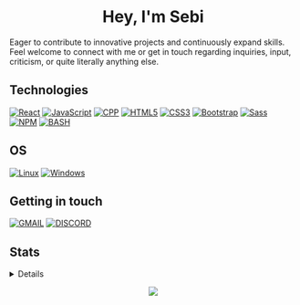 <h1 align="center">Hey, I'm Sebi</h1>
Eager to contribute to innovative projects and continuously expand skills. Feel welcome to connect with me or get in touch regarding inquiries, input, criticism, or quite literally anything else.

## Technologies
[![React](https://img.shields.io/badge/React-20232A?style=for-the-badge&logo=react&logoColor=61DAFB)](https://github.com/sebilune)
[![JavaScript](https://img.shields.io/badge/JavaScript-F7DF1E?style=for-the-badge&logo=javascript&logoColor=black)](https://github.com/sebilune)
[![CPP](https://img.shields.io/badge/C++-00599D?style=for-the-badge&logo=cplusplus&logoColor=white)](https://github.com/sebilune)
[![HTML5](https://img.shields.io/badge/HTML5-E34F26?style=for-the-badge&logo=html5&logoColor=white)](https://github.com/sebilune)
[![CSS3](https://img.shields.io/badge/CSS3-1572B6?style=for-the-badge&logo=css3&logoColor=white)](https://github.com/sebilune)
[![Bootstrap](https://img.shields.io/badge/Bootstrap-563D7C?style=for-the-badge&logo=bootstrap&logoColor=white)](https://github.com/sebilune)
[![Sass](https://img.shields.io/badge/Sass-CC6699?style=for-the-badge&logo=sass&logoColor=white)](https://github.com/sebilune)
[![NPM](https://img.shields.io/badge/npm-CB3837?style=for-the-badge&logo=npm&logoColor=white)](https://github.com/sebilune)
[![BASH](https://img.shields.io/badge/Bash-000000?style=for-the-badge&logo=gnubash&logoColor=white)](https://github.com/sebilune)

## OS
[![Linux](https://img.shields.io/badge/Linux-FCC624?style=for-the-badge&logo=linux&logoColor=black)](https://github.com/sebilune)
[![Windows](https://img.shields.io/badge/Windows-0078D6?style=for-the-badge&logo=windows&logoColor=white)](https://github.com/sebilune)

## Getting in touch

[![GMAIL](https://img.shields.io/badge/Gmail-D14836?style=for-the-badge&logo=gmail&logoColor=white)](https://mail.google.com/mail/u/0/?fs=1&to=me@sebilune.com&su=Your+Concern&body=Your+message+to+me&tf=cm)
[![DISCORD](https://img.shields.io/badge/Discord-5865F2?style=for-the-badge&logo=discord&logoColor=white)](https://discord.com/users/641805554989137953)

## Stats

<details>
<p align="center">
  <a href="https://github.com/sebilune">
    <img src="http://github-profile-summary-cards.vercel.app/api/cards/profile-details?username=sebilune&theme=transparent" />
  </a>
  <a href="https://github.com/sebilune">
    <img src="https://github-readme-streak-stats.herokuapp.com/?user=sebilune&hide_border=true&card_width=338&theme=transparent" />
  </a>
  <a href="https://github.com/sebilune">
    <img src="http://github-profile-summary-cards.vercel.app/api/cards/stats?username=sebilune&theme=transparent" />
  </a>
  <a href="https://github.com/sebilune">
    <img src="https://github-readme-stats.vercel.app/api/top-langs/?username=sebilune&langs_count=10&exclude_repo=&hide=jupyter%20notebook,vim%20script,cmake,makefile,batchfile,emacs%20lisp,css,html&layout=default&card_width=699&hide_border=true&theme=transparent" />
  </a>
</p>
</details>

<p align="center">
  <a href="https://github.com/sebilune">
    <img src="https://komarev.com/ghpvc/?username=sebilune&color=blue&style=flat)" />
  </a>
</p>
